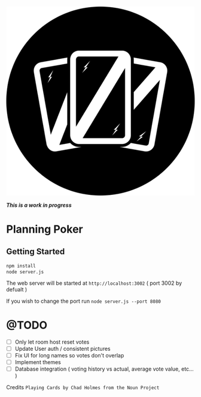 <p align="center">
    <img src="app/assets/images/logo.png" alt="Logo"/>
</p>

***This is a work in progress***

Planning Poker
===

Getting Started
---

```
npm install
node server.js
```

The web server will be started at `http://localhost:3002` ( port 3002 by defualt )

If you wish to change the port run `node server.js --port 8080`

@TODO
===
* [ ] Only let room host reset votes
* [ ] Update User auth / consistent pictures
* [ ] Fix UI for long names so votes don't overlap
* [ ] Implement themes
* [ ] Database integration ( voting history vs actual, average vote value, etc... )

Credits
`Playing Cards by Chad Holmes from the Noun Project`